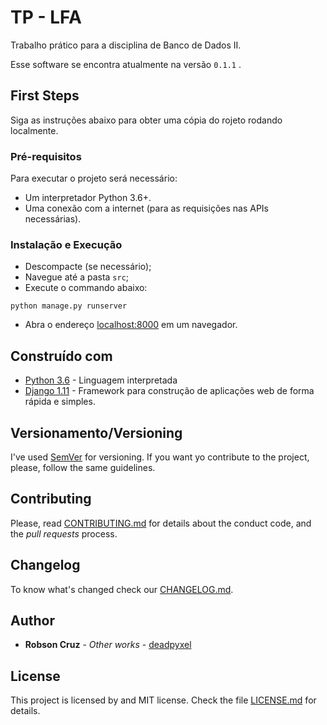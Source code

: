 # TP - LFA

Trabalho prático para a disciplina de Banco de Dados II.

Esse software se encontra atualmente na versão `0.1.1` .

## First Steps

Siga as instruções abaixo para obter uma cópia do rojeto rodando localmente.

### Pré-requisitos

Para executar o projeto será necessário:

- Um interpretador Python 3.6+.
- Uma conexão com a internet (para as requisições nas APIs necessárias).


### Instalação e Execução

- Descompacte (se necessário);
- Navegue até a pasta `src`;
- Execute o commando abaixo:
```
python manage.py runserver
```
- Abra o endereço [localhost:8000](localhost:8000) em um navegador.

## Construído com

* [Python 3.6](https://python.com) - Linguagem interpretada
* [Django 1.11](http://djangoproject.org) - Framework para construção de aplicações web de forma rápida e simples.

## Versionamento/Versioning

I've used [SemVer](http://semver.org/) for versioning. If you want yo contribute to the project, please, follow the same guidelines.

## Contributing

Please, read [CONTRIBUTING.md](CONTRIBUTING.md) for details about the conduct code, and the *pull requests* process.


## Changelog

To know what's changed check our [CHANGELOG.md](CHANGELOG.md).

## Author

* **Robson Cruz** - *Other works* - [deadpyxel](https://github.com/deadpyxel)


## License

This project is licensed by and MIT license. Check the file [LICENSE.md](LICENSE.md) for details.
